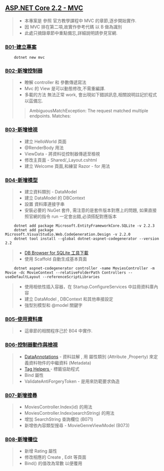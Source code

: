 ## [ASP.NET Core 2.2 - MVC](https://docs.microsoft.com/zh-tw/aspnet/core/tutorials/first-mvc-app/?view=aspnetcore-2.2)
> - 本專案是 參照 官方教學課程中 MVC 的章節,逐步開始實作.
> - 因 MVC 排在第二項,故實作參考代碼 以 B 做為識別
> - 此處只摘錄章節中重點備忘,詳細說明請參見官網.

### [B01-建立專案](https://docs.microsoft.com/zh-tw/aspnet/core/tutorials/first-mvc-app/start-mvc?view=aspnetcore-2.2&tabs=visual-studio)
```
	dotnet new mvc
```
 	
### [B02-新增控制器](https://docs.microsoft.com/zh-tw/aspnet/core/tutorials/first-mvc-app/adding-controller?view=aspnetcore-2.2&tabs=visual-studio)
> - 瞭解 controller 和 參數傳遞寫法
> - Mvc 的 View 是可以動態修改,不需重編譯.
> - 多載的方法 無法正常 work, 會出現如下錯誤訊息,相關說明註記於程式以茲備忘.
>> AmbiguousMatchException: The request matched multiple endpoints. Matches:

### [B03-新增檢視](https://docs.microsoft.com/zh-tw/aspnet/core/tutorials/first-mvc-app/adding-view?view=aspnetcore-2.2&tabs=visual-studio)
> - 建立 HelloWorld 頁面
> - @RenderBody 用法
> - ViewData - 將資料從控制器傳遞至檢視
> - 修改主頁面 - Shared/_Layout.cshtml 
> - 建立 Welcome 頁面,和練習  Razor - for 用法 
	
### [B04-新增模型](https://docs.microsoft.com/zh-tw/aspnet/core/tutorials/first-mvc-app/adding-model?view=aspnetcore-2.2&tabs=visual-studio)
> - 建立資料類別 - DataModel
> - 建立 DataModel 的 DBContext
> - 設置 資料庫連接字串
> - 安裝必要的 NuGet 套件, 需注意的是套件版本對應上的問題, 如果直接照官網的指令 run 一定會出錯,必須搭配對應版本
```
	dotnet add package Microsoft.EntityFrameworkCore.SQLite -v 2.2.3
	dotnet add package Microsoft.VisualStudio.Web.CodeGeneration.Design -v 2.2.0
	dotnet tool install --global dotnet-aspnet-codegenerator --version 2.2
```
> - [DB Browser for SQLite 工具下載](https://sqlitebrowser.org/dl/)
> - 使用 Scaffold 自動生成基本頁面
```
	dotnet aspnet-codegenerator controller -name MoviesController -m Movie -dc MovieContext --relativeFolderPath Controllers --useDefaultLayout --referenceScriptLibraries

```
> - 使用相依性插入容器，在 Startup.ConfigureServices 中註冊資料庫內容
> - 建立 DataModel , DBContext  和其他串接設定 
> - 強型別模型和 @model 關鍵字

### [B05-使用資料庫](https://docs.microsoft.com/zh-tw/aspnet/core/tutorials/first-mvc-app/working-with-sql?view=aspnetcore-2.2&tabs=visual-studio)
> - 這章節的相關程序己於 B04 中實作.

### [B06-控制器動作與檢視](https://docs.microsoft.com/zh-tw/aspnet/core/tutorials/first-mvc-app/controller-methods-views?view=aspnetcore-2.2)
> - [DataAnnotations](https://docs.microsoft.com/zh-tw/aspnet/mvc/overview/older-versions/mvc-music-store/mvc-music-store-part-6) - 資料註解 , 用 屬性類別 (Attribute ,Property) 來定義資料物件的中繼資料 (Metadata)
> - [Tag Helpers ](https://docs.microsoft.com/zh-tw/aspnet/core/mvc/views/tag-helpers/intro?view=aspnetcore-2.2)- 標籤協助程式
> - Bind 屬性
> - ValidateAntiForgeryToken - 是用來防範要求偽造

### [B07-新增搜尋](https://docs.microsoft.com/zh-tw/aspnet/core/tutorials/first-mvc-app/search?view=aspnetcore-2.2)
> - MoviesController.Index(id)  的用法
> - MoviesController.Index(searchString)  的用法
> - 增加 SearchString 查詢欄位 (B071)
> - 新增依內容類型搜尋 - MovieGenreViewModel (B073)


### [B08-新增欄位](https://docs.microsoft.com/zh-tw/aspnet/core/tutorials/first-mvc-app/new-field?view=aspnetcore-2.2&tabs=visual-studio)
> - 新增 Rating 屬性
> - 修改相應的 Create , Edit 等頁面 
> - Bind() 的值改為常數 以便覆用